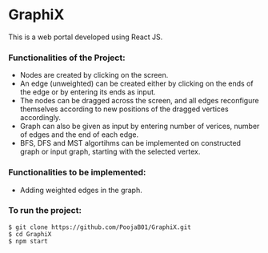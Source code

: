 # GraphiX

This is a web portal developed using React JS.

### Functionalities of the Project:
* Nodes are created by clicking on the screen.
* An edge (unweighted) can be created either by clicking on the ends of the edge or by entering its ends as input.
* The nodes can be dragged across the screen, and all edges reconfigure themselves according to new positions of the dragged vertices accordingly.
* Graph can also be given as input by entering number of verices, number of edges and the end of each edge.
* BFS, DFS and MST algortihms can be implemented on constructed graph or input graph, starting with the selected vertex. 

### Functionalities to be implemented:
* Adding weighted edges in the graph.


### To run the project:
```
$ git clone https://github.com/PoojaB01/GraphiX.git
$ cd GraphiX
$ npm start
```



